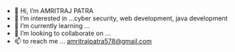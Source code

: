 - 👋 Hi, I’m AMRITRAJ PATRA
- 👀 I’m interested in ...cyber security, web development, java development
- 🌱 I’m currently learning ...
- 💞️ I’m looking to collaborate on ...
- 📫 to reach me ... amritrajpatra578@gmail.com 

<!---
amritrajpatra578/amritrajpatra578 is a ✨ special ✨ repository because its `README.md` (this file) appears on your GitHub profile.
You can click the Preview link to take a look at your changes.
--->
